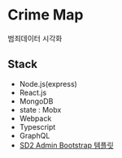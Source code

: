 # Crime Map
범죄데이터 시각화

## Stack
- Node.js(express)
- React.js
- MongoDB
- state : Mobx
- Webpack
- Typescript
- GraphQL
- [SD2 Admin Bootstrap 템플릿](https://startbootstrap.com/themes/sb-admin-2/)